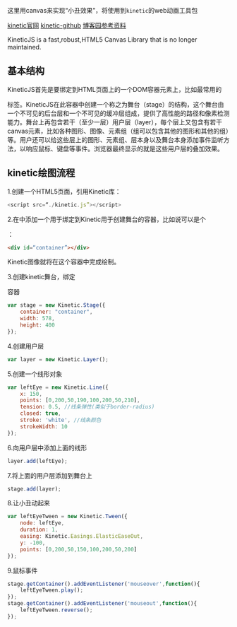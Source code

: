 这里用canvas来实现“小丑效果”，将使用到`kinetic`的web动画工具包

[kinetic官网](http://kineticjs.com/)
[kinetic-github](https://github.com/ericdrowell/KineticJS/)
[博客园参考资料](http://www.cnblogs.com/zhangleblog/p/3912156.html)

KineticJS is a fast,robust,HTML5 Canvas Library that is no longer maintained.

## 基本结构

KineticJS首先是要绑定到HTML页面上的一个DOM容器元素上，比如最常用的<div>标签。KineticJS在此容器中创建一个称之为舞台（stage）的结构，这个舞台由一个不可见的后台层和一个不可见的缓冲层组成，提供了高性能的路径和像素检测能力。舞台上再包含若干（至少一层）用户层（layer），每个层上又包含有若干canvas元素，比如各种图形、图像、元素组（组可以包含其他的图形和其他的组）等。用户还可以给这些层上的图形、元素组、层本身以及舞台本身添加事件监听方法，以响应鼠标、键盘等事件。浏览器最终显示的就是这些用户层的叠加效果。

## kinetic绘图流程

1.创建一个HTML5页面，引用Kinetic库：

```js
<script src=“./kinetic.js”></script>
```

2.在<body>中添加一个用于绑定到Kinetic用于创建舞台的容器，比如说可以是个<div>：

```html
<div id=“container”></div>
```

Kinetic图像就将在这个容器中完成绘制。

3.创建kinetic舞台，绑定<div>容器

```js
var stage = new Kinetic.Stage({
    container: "container",
    width: 578,
    height: 400
});
```

4.创建用户层

```js
var layer = new Kinetic.Layer();
```

5.创建一个线形对象

```js
var leftEye = new Kinetic.Line({
    x: 150,
    points: [0,200,50,190,100,200,50,210],
    tension: 0.5, //线条弹性(类似于border-radius)
    closed: true,
    stroke: 'white', //线条颜色
    strokeWidth: 10
});
```

6.向用户层中添加上面的线形

```js
layer.add(leftEye);
```

7.将上面的用户层添加到舞台上

```js
stage.add(layer);
```

8.让小丑动起来

```js
var leftEyeTween = new Kinetic.Tween({
    node: leftEye,
    duration: 1,
    easing: Kinetic.Easings.ElasticEaseOut,
    y: -100,
    points: [0,200,50,150,100,200,50,200]
});
```

9.鼠标事件

```js
stage.getContainer().addEventListener('mouseover',function(){
    leftEyeTween.play();
});
stage.getContainer().addEventListener('mouseout',function(){
    leftEyeTween.reverse();
});
```